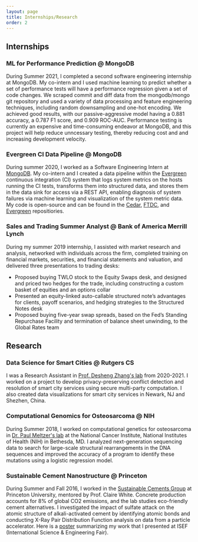 ```yaml
---
layout: page
title: Internships/Research
order: 2
---
```


## Internships

### ML for Performance Prediction @ MongoDB
During Summer 2021, I completed a second software engineering internship at MongoDB. My co-intern and I used machine learning to predict whether a set of performance tests will have a performance regression given a set of code changes. We scraped commit and diff data from the mongodb/mongo git repository and used a variety of data processing and feature engineering techniques, including random downsampling and one-hot encoding. We achieved good results, with our passive-aggressive model having a 0.881 accuracy, a 0.787 F1 score, and 0.909 ROC-AUC. Performance testing is currently an expensive and time-consuming endeavor at MongoDB, and this project will help reduce unncessary testing, thereby reducing cost and and increasing development velocity.

### Evergreen CI Data Pipeline @ MongoDB
During summer 2020, I worked as a Software Engineering Intern at [MongoDB](https://www.mongodb.com/). My co-intern and I created a data pipeline within the [Evergreen](https://evergreen.mongodb.com/) continuous integration (CI) system that logs system metrics on the hosts running the CI tests, transforms them into structured data, and stores them in the data sink for access via a REST API, enabling diagnosis of system failures via machine learning and visualization of the system metric data. My code is open-source and can be found in the [Cedar](https://github.com/evergreen-ci/cedar), [FTDC](https://github.com/mongodb/ftdc), and [Evergreen](https://github.com/evergreen-ci/evergreen) repositiories. 

### Sales and Trading Summer Analyst @ Bank of America Merrill Lynch
During my summer 2019 internship, I assisted with market research and analysis, networked with individuals across the firm, completed training on financial markets, securities, and financial statements and valuation, and delivered three presentations to trading desks: 
* Proposed buying TWLO stock to the Equity Swaps desk, and designed and priced two hedges for the trade, including constructing a custom basket of equities and an options collar
* Presented an equity-linked auto-callable structured note’s advantages for clients, payoff scenarios, and hedging strategies to the Structured Notes desk
* Proposed buying five-year swap spreads, based on the Fed’s Standing Repurchase Facility and termination of balance sheet unwinding, to the Global Rates team

## Research

### Data Science for Smart Cities @ Rutgers CS
I was a Research Assistant in [Prof. Desheng Zhang's lab](https://people.cs.rutgers.edu/~dz220/) from 2020-2021. I worked on a project to develop privacy-preserving conflict detection and resolution of smart city services using secure multi-party computation. I also created data visualizations for smart city services in Newark, NJ and Shezhen, China. 

### Computational Genomics for Osteosarcoma @ NIH
During Summer 2018, I worked on computational genetics for osteosarcoma in [Dr. Paul Meltzer's lab](https://ccr.cancer.gov/staff-directory/paul-s-meltzer) at the National Cancer Institute, National Institutes of Health (NIH) in Bethesda, MD. I analyzed next-generation sequencing data to search for large-scale structural rearrangements in the DNA sequences and improved the accuracy of a program to identify these mutations using a logistic regression model.

### Sustainable Cement Nanostructure @ Princeton
During Summer and Fall 2016, I worked in the [Sustainable Cements Group](http://white.princeton.edu/) at Princeton University, mentored by Prof. Claire White. Concrete production accounts for 8% of global CO2 emissions, and the lab studies eco-friendly cement alternatives. I investigated the impact of sulfate attack on the atomic structure of alkali-activated cement by identifying atomic bonds and conducting X-Ray Pair Distribution Function analysis on data from a particle accelerator. Here is a [poster](https://maravichandran.github.io/ISEF_poster.pdf) summarizing my work that I presented at ISEF (International Science & Engineering Fair). 

